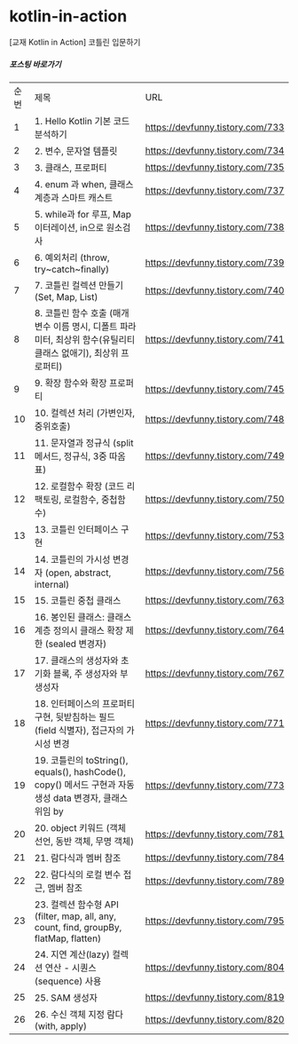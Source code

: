 # kotlin-in-action
[교재 Kotlin in Action] 코틀린 입문하기


##### 포스팅 바로가기
| | | |
|-|-|-|
|순번|제목|URL|
|1|1. Hello Kotlin 기본 코드 분석하기|https://devfunny.tistory.com/733|
|2|2. 변수, 문자열 템플릿|https://devfunny.tistory.com/734|
|3|3. 클래스, 프로퍼티|https://devfunny.tistory.com/735|
|4|4. enum 과 when, 클래스 계층과 스마트 캐스트|https://devfunny.tistory.com/737|
|5|5. while과 for 루프, Map 이터레이션, in으로 원소검사|https://devfunny.tistory.com/738|
|6|6. 예외처리 (throw, try~catch~finally)|https://devfunny.tistory.com/739|
|7|7. 코틀린 컬렉션 만들기 (Set, Map, List)|https://devfunny.tistory.com/740|
|8|8. 코틀린 함수 호출 (매개변수 이름 명시, 디폴트 파라미터, 최상위 함수(유틸리티 클래스 없애기), 최상위 프로퍼티)|https://devfunny.tistory.com/741|
|9|9. 확장 함수와 확장 프로퍼티|https://devfunny.tistory.com/745|
|10|10. 컬렉션 처리 (가변인자, 중위호출)|https://devfunny.tistory.com/748|
|11|11. 문자열과 정규식 (split 메서드, 정규식, 3중 따옴표)|https://devfunny.tistory.com/749|
|12|12. 로컬함수 확장 (코드 리팩토링, 로컬함수, 중첩함수)|https://devfunny.tistory.com/750|
|13|13. 코틀린 인터페이스 구현|https://devfunny.tistory.com/753|
|14|14. 코틀린의 가시성 변경자 (open, abstract, internal)|https://devfunny.tistory.com/756|
|15|15. 코틀린 중첩 클래스|https://devfunny.tistory.com/763|
|16|16. 봉인된 클래스: 클래스 계층 정의시 클래스 확장 제한 (sealed 변경자)|https://devfunny.tistory.com/764|
|17|17. 클래스의 생성자와 초기화 블록, 주 생성자와 부 생성자|https://devfunny.tistory.com/767|
|18|18. 인터페이스의 프로퍼티 구현, 뒷받침하는 필드(field 식별자), 접근자의 가시성 변경|https://devfunny.tistory.com/771|
|19|19. 코틀린의 toString(), equals(), hashCode(), copy() 메서드 구현과 자동생성 data 변경자, 클래스 위임 by|https://devfunny.tistory.com/773|
|20|20. object 키워드 (객체 선언, 동반 객체, 무명 객체)|https://devfunny.tistory.com/781|
|21|21. 람다식과 멤버 참조|https://devfunny.tistory.com/784|
|22|22. 람다식의 로컬 변수 접근, 멤버 참조|https://devfunny.tistory.com/789|
|23|23. 컬렉션 함수형 API (filter, map, all, any, count, find, groupBy, flatMap, flatten)|https://devfunny.tistory.com/795|
|24|24. 지연 계산(lazy) 컬렉션 연산 - 시퀀스(sequence) 사용|https://devfunny.tistory.com/804|
|25|25. SAM 생성자|https://devfunny.tistory.com/819|
|26|26. 수신 객체 지정 람다 (with, apply)|https://devfunny.tistory.com/820|
